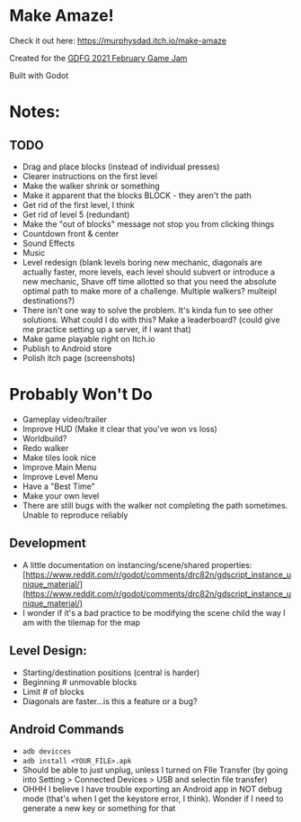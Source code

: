 # Make Amaze!
Check it out here: https://murphysdad.itch.io/make-amaze

Created for the 
[GDFG 2021 February Game Jam](https://itch.io/jam/gdfgs-monthly-game-jam-2)

Built with Godot

# Notes:
## TODO
- Drag and place blocks (instead of individual presses)
- Clearer instructions on the first level
- Make the walker shrink or something
- Make it apparent that the blocks BLOCK - they aren't the path
- Get rid of the first level, I think
- Get rid of level 5 (redundant)
- Make the "out of blocks" message not stop you from clicking things
- Countdown front & center
- Sound Effects
- Music
- Level redesign (blank levels boring new mechanic, diagonals are actually faster, more levels, each level should subvert or introduce a new mechanic, Shave off time allotted so that you need the absolute optimal path to make more of a challenge. Multiple walkers? multeipl destinations?)
- There isn't one way to solve the problem. It's kinda fun to see other solutions. What could I do with this? Make a leaderboard? (could give me practice setting up a server, if I want that)
- Make game playable right on Itch.io
- Publish to Android store
- Polish itch page (screenshots)

# Probably Won't Do
- Gameplay video/trailer
- Improve HUD (Make it clear that you've won vs loss)
- Worldbuild?
- Redo walker
- Make tiles look nice
- Improve Main Menu
- Improve Level Menu
- Have a "Best Time"
- Make your own level
- There are still bugs with the walker not completing the path sometimes. Unable to reproduce reliably

## Development
- A little documentation on instancing/scene/shared properties: [https://www.reddit.com/r/godot/comments/drc82n/gdscript_instance_unique_material/](https://www.reddit.com/r/godot/comments/drc82n/gdscript_instance_unique_material/)
- I wonder if it's a bad practice to be modifying the scene child the way I am with the tilemap for the map

## Level Design:
- Starting/destination positions (central is harder)
- Beginning # unmovable blocks
- Limit # of blocks
- Diagonals are faster...is this a feature or a bug?

## Android Commands
- `adb devicces`
- `adb install <YOUR_FILE>.apk`
- Should be able to just unplug, unless I turned on FIle Transfer (by going into Setting > Connected Devices > USB and selectin file transfer)
- OHHH I believe I have trouble exporting an Android app in NOT debug mode (that's when I get the keystore error, I think). Wonder if I need to generate a new key or something for that
